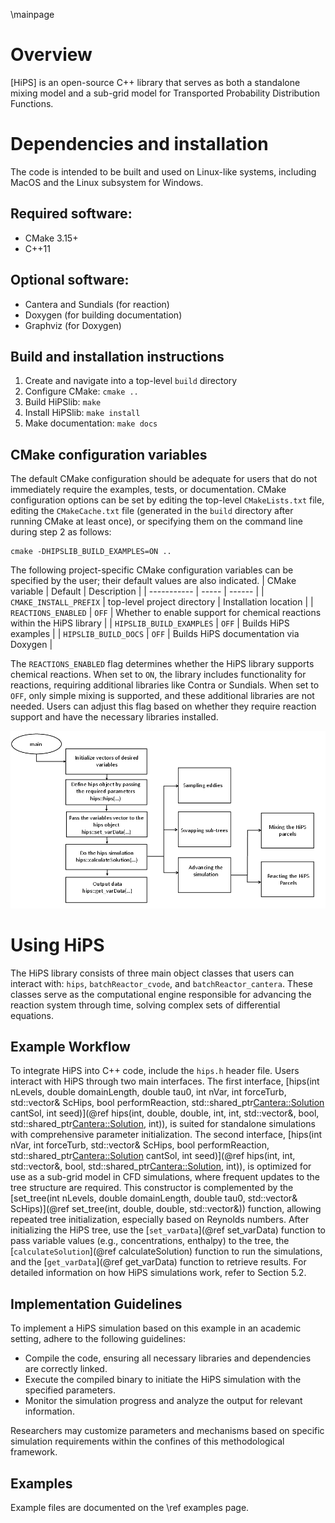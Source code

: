 
\mainpage

<!-- #################################################################### -->

# Overview

[HiPS] is an open-source C++ library that serves as both a standalone mixing model and a sub-grid model for Transported Probability Distribution Functions.

# Dependencies and installation

The code is intended to be built and used on Linux-like systems, including MacOS and the Linux subsystem for Windows.

## Required software:
* CMake 3.15+
* C++11
 
## Optional software:
* Cantera and Sundials (for reaction)
* Doxygen (for building documentation)
* Graphviz (for Doxygen)

## Build and installation instructions
1. Create and navigate into a top-level `build` directory
2. Configure CMake: `cmake ..`
3. Build HiPSlib: `make`
4. Install HiPSlib: `make install`
5. Make documentation: `make docs`

## CMake configuration variables

The default CMake configuration should be adequate for users that do not immediately require the examples, tests, or documentation. CMake configuration options can be set by editing the top-level `CMakeLists.txt` file, editing the `CMakeCache.txt` file (generated in the `build` directory after running CMake at least once), or specifying them on the command line during step 2 as follows:
```
cmake -DHIPSLIB_BUILD_EXAMPLES=ON ..
```

The following project-specific CMake configuration variables can be specified by the user; their default values are also indicated.
| CMake variable | Default | Description |
| ----------- | ----- | ------ |
| `CMAKE_INSTALL_PREFIX`   | top-level project directory | Installation location |
| `REACTIONS_ENABLED` | `OFF` | Whether to enable support for chemical reactions within the HiPS library |
| `HIPSLIB_BUILD_EXAMPLES` | `OFF` | Builds HiPS examples |
| `HIPSLIB_BUILD_DOCS`     | `OFF` | Builds HiPS documentation via Doxygen |

The `REACTIONS_ENABLED` flag determines whether the HiPS library supports chemical reactions. When set to   `ON`, the library includes functionality for reactions, requiring additional libraries like Contra or Sundials. When set to `OFF`, only simple mixing is supported, and these additional libraries are not needed. Users can adjust this flag based on whether they require reaction support and have the necessary libraries installed.

![HiPS workflow diagram](Diagram-paper.png)
# Using HiPS

The HiPS library consists of three main object classes that users can interact with: `hips`, `batchReactor_cvode`, and `batchReactor_cantera`. These classes serve as the computational engine responsible for advancing the reaction system through time, solving complex sets of differential equations.

## Example Workflow

To integrate HiPS into C++ code, include the `hips.h` header file. Users interact with HiPS through two main interfaces. The first interface, [hips(int nLevels, double domainLength, double tau0, int nVar, int forceTurb, std::vector<double>& ScHips, bool performReaction, std::shared_ptr<Cantera::Solution> cantSol, int seed)](@ref hips(int, double, double, int, int, std::vector<double>&, bool, std::shared_ptr<Cantera::Solution>, int)), is suited for standalone simulations with comprehensive parameter initialization. The second interface, [hips(int nVar, int forceTurb, std::vector<double>& ScHips, bool performReaction, std::shared_ptr<Cantera::Solution> cantSol, int seed)](@ref hips(int, int, std::vector<double>&, bool, std::shared_ptr<Cantera::Solution>, int)), is optimized for use as a sub-grid model in CFD simulations, where frequent updates to the tree structure are required. This constructor is complemented by the [set_tree(int nLevels, double domainLength, double tau0, std::vector<double>& ScHips)](@ref set_tree(int, double, double, std::vector<double>&)) function, allowing repeated tree initialization, especially based on Reynolds numbers. After initializing the HiPS tree, use the [`set_varData`](@ref set_varData) function to pass variable values (e.g., concentrations, enthalpy) to the tree, the [`calculateSolution`](@ref calculateSolution) function to run the simulations, and the [`get_varData`](@ref get_varData) function to retrieve results. For detailed information on how HiPS simulations work, refer to Section 5.2.

## Implementation Guidelines

To implement a HiPS simulation based on this example in an academic setting, adhere to the following guidelines:

- Compile the code, ensuring all necessary libraries and dependencies are correctly linked.
- Execute the compiled binary to initiate the HiPS simulation with the specified parameters.
- Monitor the simulation progress and analyze the output for relevant information.

Researchers may customize parameters and mechanisms based on specific simulation requirements within the confines of this methodological framework.

## Examples

Example files are documented on the \ref examples page.
